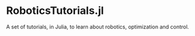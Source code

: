 # RoboticsTutorials.jl
A set of tutorials, in Julia, to learn about robotics, optimization and control.
